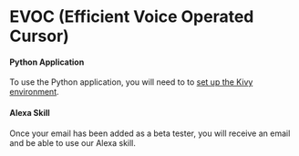 # EVOC (Efficient Voice Operated Cursor)
#### Python Application

To use the Python application, you will need to to [set up the Kivy environment](https://kivy.org/docs/guide/basic.html). 


#### Alexa Skill

Once your email has been added as a beta tester, you will receive an email and be able to use our Alexa skill.
